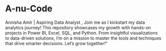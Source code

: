 # A-nu-Code
 Annisha Amir | Aspiring Data Analyst ,  Join me as I kickstart my data analytics journey! This repository showcases my growth with hands-on projects in Power BI, Excel, SQL, and Python. From insightful visualizations to data-driven solutions, I’m on a mission to master the tools and techniques that drive smarter decisions. Let’s grow together!"
